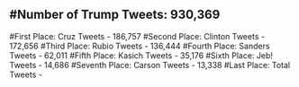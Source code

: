#Number of Trump Tweets: 930,369
---
#First Place: Cruz Tweets - 186,757
#Second Place: Clinton Tweets - 172,656
#Third Place: Rubio Tweets - 136,444
#Fourth Place: Sanders Tweets - 62,011
#Fifth Place: Kasich Tweets - 35,176
#Sixth Place: Jeb! Tweets - 14,686
#Seventh Place: Carson Tweets - 13,338
#Last Place: Total Tweets -  
